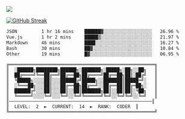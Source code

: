 ![](http://github-profile-summary-cards.vercel.app/api/cards/profile-details?username=sivori&theme=nightowl)

<a href="https://git.io/streak-stats"><img src="https://streak-stats.demolab.com?user=sivori&theme=nightowl&card_width=700&card_height=200" alt="GitHub Streak" /></a>

<!--START_SECTION:waka-->

```txt
JSON         1 hr 16 mins    ██████▓░░░░░░░░░░░░░░░░░░   26.96 %
Vue.js       1 hr 2 mins     █████▒░░░░░░░░░░░░░░░░░░░   21.97 %
Markdown     46 mins         ████░░░░░░░░░░░░░░░░░░░░░   16.27 %
Bash         30 mins         ██▓░░░░░░░░░░░░░░░░░░░░░░   10.84 %
Other        19 mins         █▓░░░░░░░░░░░░░░░░░░░░░░░   06.95 %
```

<!--END_SECTION:waka-->

<!--START_SECTION:streak-->

```
╔══════════════════════════════════════════════════════╗
║  ░██████╗████████╗██████╗░███████╗░█████╗░██╗░░██╗   ║
║  ██╔════╝╚══██╔══╝██╔══██╗██╔════╝██╔══██╗██║░██╔╝   ║
║  ╚█████╗░░░░██║░░░██████╔╝█████╗░░███████║█████═╝░   ║
║  ░╚═══██╗░░░██║░░░██╔══██╗██╔══╝░░██╔══██║██╔═██╗░   ║
║  ██████╔╝░░░██║░░░██║░░██║███████╗██║░░██║██║░╚██╗   ║
║  ╚═════╝░░░░╚═╝░░░╚═╝░░╚═╝╚══════╝╚═╝░░╚═╝╚═╝░░╚═╝   ║
║─────────────────────────────────────────────────────║
║  LEVEL:  2  ►  CURRENT:  14  ►  RANK:  CODER  ║
╚══════════════════════════════════════════════════════╝
```

<!--END_SECTION:streak-->
